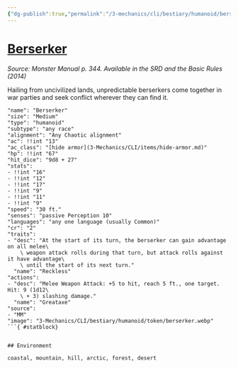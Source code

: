 ```yaml
---
{"dg-publish":true,"permalink":"/3-mechanics/cli/bestiary/humanoid/berserker/","tags":["ttrpg-cli/compendium/src/5e/mm","ttrpg-cli/monster/cr/2","ttrpg-cli/monster/environment/arctic","ttrpg-cli/monster/environment/coastal","ttrpg-cli/monster/environment/desert","ttrpg-cli/monster/environment/forest","ttrpg-cli/monster/environment/hill","ttrpg-cli/monster/environment/mountain","ttrpg-cli/monster/size/medium","ttrpg-cli/monster/type/humanoid/any-race"]}
---
```


# [Berserker](3-Mechanics\CLI\bestiary\humanoid/berserker.md)
*Source: Monster Manual p. 344. Available in the <span title='Systems Reference Document (5.1)'>SRD</span> and the Basic Rules (2014)*  

Hailing from uncivilized lands, unpredictable berserkers come together in war parties and seek conflict wherever they can find it.

```statblock
"name": "Berserker"
"size": "Medium"
"type": "humanoid"
"subtype": "any race"
"alignment": "Any Chaotic alignment"
"ac": !!int "13"
"ac_class": "[hide armor](3-Mechanics/CLI/items/hide-armor.md)"
"hp": !!int "67"
"hit_dice": "9d8 + 27"
"stats":
- !!int "16"
- !!int "12"
- !!int "17"
- !!int "9"
- !!int "11"
- !!int "9"
"speed": "30 ft."
"senses": "passive Perception 10"
"languages": "any one language (usually Common)"
"cr": "2"
"traits":
- "desc": "At the start of its turn, the berserker can gain advantage on all melee\
    \ weapon attack rolls during that turn, but attack rolls against it have advantage\
    \ until the start of its next turn."
  "name": "Reckless"
"actions":
- "desc": "Melee Weapon Attack: +5 to hit, reach 5 ft., one target. Hit: 9 (1d12\
    \ + 3) slashing damage."
  "name": "Greataxe"
"source":
- "MM"
"image": "3-Mechanics/CLI/bestiary/humanoid/token/berserker.webp"
```{ #statblock}


## Environment

coastal, mountain, hill, arctic, forest, desert
